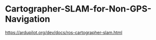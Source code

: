 # Cartographer-SLAM-for-Non-GPS-Navigation


https://ardupilot.org/dev/docs/ros-cartographer-slam.html


